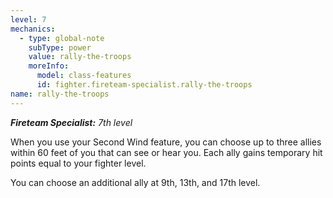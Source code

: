 ```yaml
---
level: 7
mechanics:
  - type: global-note
    subType: power
    value: rally-the-troops
    moreInfo:
      model: class-features
      id: fighter.fireteam-specialist.rally-the-troops
name: rally-the-troops
---
```

_**Fireteam Specialist:** 7th level_
When you use your Second Wind feature, you can choose up to three allies within 60 feet of you that can see or hear you. Each ally gains temporary hit points equal to your fighter level.
You can choose an additional ally at 9th, 13th, and 17th level.